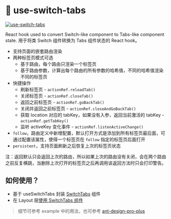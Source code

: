 # 🚀 use-switch-tabs

[![use-switch-tabs](https://nodei.co/npm/use-switch-tabs.png)](https://npmjs.org/package/use-switch-tabs)

React hook used to convert Switch-like component to Tabs-like component state. 用于将类 Switch 组件转换为 Tabs 组件状态的 React hook。

- 支持页面的嵌套路由渲染
- 两种标签页模式可选
  - 基于路由，每个路由只渲染一个标签页
  - 基于路由参数，计算出每个路由的所有参数的哈希值，不同的哈希值渲染不同的标签页
- 快捷操作
  - 刷新标签页 - `actionRef.reloadTab()`
  - 关闭标签页 - `actionRef.closeTab()`
  - 返回之前标签页 - `actionRef.goBackTab()`
  - 关闭并返回之前标签页 - `actionRef.closeAndGoBackTab()`
  - 获取 location 对应的 tabKey，如果没有入参，返回当前激活的 tabKey - `actionRef.getTabKey()`
  - 监听 activeKey 变化事件 - `actionRef.listenActiveChange()`
- `follow`，路由定义中新增配置，默认打开方式是添加到所有标签页最后面，可通过配置该属性，使得一个标签页在 `follow` 指定的标签页后面打开
- `persistent`，支持页面刷新之后恢复上次的标签页状态

注：返回默认只会返回上次的路由，所以如果上次的路由没有关闭，会在两个路由之前反复横跳，当删除上次打开的标签页之后再调用该返回方法时只会打印警告。

## 如何使用？

- 基于 useSwitchTabs 封装 [SwitchTabs](./example/src/components/SwitchTabs/index.tsx#L35) 组件
- 在 Layout 层[使用 SwitchTabs 组件](./example/src/layouts/BasicLayout.tsx#L88)

> 细节可参考 example 中的用法，也可参考 [ant-design-pro-plus](https://github.com/yunsii/ant-design-pro-plus/blob/master/src/layouts/BasicLayout.tsx)
